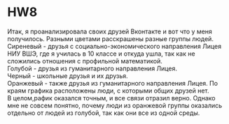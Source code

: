 # HW8
Итак, я проанализировала своих друзей Вконтакте и вот что у меня получилось.
Разными цветами расскрашены разные группы людей.   
Сиреневый - друзья с социально-экономического направления Лицея НИУ ВШЭ, где я училась в 10 классе и откуда ушла, так как не сложились отношения с профильной математикой.    
Голубой - друзья из гуманитарного направления Лицея.   
Черный - школьные друзья и их друзья.    
Оранжевый - также друзья из гуманитарного направления Лицея.
По краям графика расположены люди, с которыми общих друзей нет.  
В целом,рафик оказался точным, и все связи отразил верно. Однако мне не совсем понятно, почему люди из оранжевой группы оказались отдельно от людей из голубой, так как они все из одной среды.
